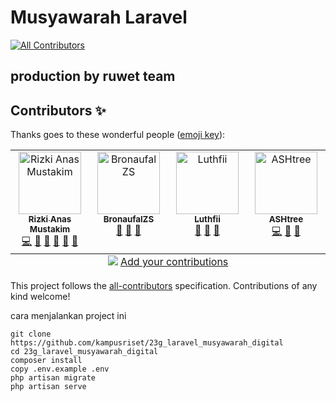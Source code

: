 
# Musyawarah Laravel

<!-- ALL-CONTRIBUTORS-BADGE:START - Do not remove or modify this section -->
[![All Contributors](https://img.shields.io/badge/all_contributors-4-orange.svg?style=flat-square)](#contributors-)
<!-- ALL-CONTRIBUTORS-BADGE:END -->

## production by ruwet team

  
  

## Contributors ✨

  

Thanks goes to these wonderful people ([emoji key](https://allcontributors.org/docs/en/emoji-key)):

  

<!-- ALL-CONTRIBUTORS-LIST:START - Do not remove or modify this section -->
<!-- prettier-ignore-start -->
<!-- markdownlint-disable -->
<table>
  <tbody>
    <tr>
      <td align="center" valign="top" width="14.28%"><a href="https://github.com/RvXRN"><img src="https://avatars.githubusercontent.com/u/112039501?v=4?s=100" width="100px;" alt="Rizki Anas Mustakim"/><br /><sub><b>Rizki Anas Mustakim</b></sub></a><br /><a href="https://github.com/RvXRn/tugas-musyawarah-laravel/commits?author=RvXRN" title="Code">💻</a> <a href="https://github.com/RvXRn/tugas-musyawarah-laravel/commits?author=RvXRN" title="Documentation">📖</a> <a href="#ideas-RvXRN" title="Ideas, Planning, & Feedback">🤔</a> <a href="#maintenance-RvXRN" title="Maintenance">🚧</a> <a href="#projectManagement-RvXRN" title="Project Management">📆</a> <a href="https://github.com/RvXRn/tugas-musyawarah-laravel/pulls?q=is%3Apr+reviewed-by%3ARvXRN" title="Reviewed Pull Requests">👀</a></td>
      <td align="center" valign="top" width="14.28%"><a href="https://github.com/KangNaufal458"><img src="https://avatars.githubusercontent.com/u/188632313?v=4?s=100" width="100px;" alt="BronaufalZS"/><br /><sub><b>BronaufalZS</b></sub></a><br /><a href="#design-KangNaufal458" title="Design">🎨</a> <a href="#data-KangNaufal458" title="Data">🔣</a> <a href="https://github.com/RvXRn/tugas-musyawarah-laravel/commits?author=KangNaufal458" title="Documentation">📖</a></td>
      <td align="center" valign="top" width="14.28%"><a href="https://github.com/LuthfiiSW"><img src="https://avatars.githubusercontent.com/u/223989838?v=4?s=100" width="100px;" alt="Luthfii"/><br /><sub><b>Luthfii</b></sub></a><br /><a href="#design-LuthfiiSW" title="Design">🎨</a> <a href="#maintenance-LuthfiiSW" title="Maintenance">🚧</a> <a href="#talk-LuthfiiSW" title="Talks">📢</a></td>
      <td align="center" valign="top" width="14.28%"><a href="https://github.com/SafiraLeviathan"><img src="https://avatars.githubusercontent.com/u/51218928?v=4?s=100" width="100px;" alt="ASHtree"/><br /><sub><b>ASHtree</b></sub></a><br /><a href="https://github.com/RvXRn/tugas-musyawarah-laravel/commits?author=SafiraLeviathan" title="Code">💻</a> <a href="#data-SafiraLeviathan" title="Data">🔣</a> <a href="#ideas-SafiraLeviathan" title="Ideas, Planning, & Feedback">🤔</a></td>
    </tr>
  </tbody>
  <tfoot>
    <tr>
      <td align="center" size="13px" colspan="7">
        <img src="https://raw.githubusercontent.com/all-contributors/all-contributors-cli/1b8533af435da9854653492b1327a23a4dbd0a10/assets/logo-small.svg">
          <a href="https://all-contributors.js.org/docs/en/bot/usage">Add your contributions</a>
        </img>
      </td>
    </tr>
  </tfoot>
</table>

<!-- markdownlint-restore -->
<!-- prettier-ignore-end -->

<!-- ALL-CONTRIBUTORS-LIST:END -->

  

This project follows the [all-contributors](https://github.com/all-contributors/all-contributors) specification. Contributions of any kind welcome!


cara menjalankan project ini
```
git clone https://github.com/kampusriset/23g_laravel_musyawarah_digital
cd 23g_laravel_musyawarah_digital
composer install
copy .env.example .env
php artisan migrate
php artisan serve
```

